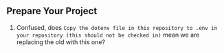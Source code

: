 ## Prepare Your Project 

1. Confused, does `Copy the dotenv file in this repository to .env in your repository (this should not be checked in)` mean we are replacing the old with this one?